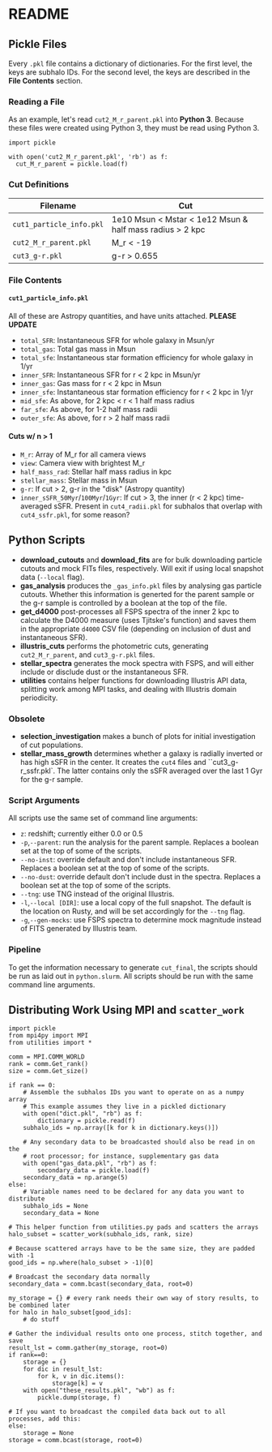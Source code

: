 # README

## Pickle Files

Every `.pkl` file contains a dictionary of dictionaries. For the first level, the keys are subhalo IDs. For the second level, the keys are described in the **File Contents** section.

### Reading a File

As an example, let's read `cut2_M_r_parent.pkl` into **Python 3**. Because these files were created using Python 3, they must be read using Python 3.

```python3
import pickle

with open('cut2_M_r_parent.pkl', 'rb') as f:
  cut_M_r_parent = pickle.load(f)
```

### Cut Definitions

Filename | Cut
------------|----
`cut1_particle_info.pkl`    | 1e10 Msun &lt; Mstar &lt; 1e12 Msun & half mass radius &gt; 2 kpc
`cut2_M_r_parent.pkl`       | M_r < -19
`cut3_g-r.pkl`              | g-r > 0.655


### File Contents
#### `cut1_particle_info.pkl`
All of these are Astropy quantities, and have units attached. **PLEASE UPDATE**

- `total_SFR`: Instantaneous SFR for whole galaxy in Msun/yr
- `total_gas`: Total gas mass in Msun
- `total_sfe`: Instantaneous star formation efficiency for whole galaxy in 1/yr
- `inner_SFR`: Instantaneous SFR for r < 2 kpc in Msun/yr
- `inner_gas`: Gas mass for r < 2 kpc in Msun
- `inner_sfe`: Instantaneous star formation efficiency for r < 2 kpc in 1/yr
- `mid_sfe`: As above, for 2 kpc < r < 1 half mass radius
- `far_sfe`: As above, for 1-2 half mass radii
- `outer_sfe`: As above, for r > 2 half mass radii

#### Cuts w/ n > 1
- `M_r`:  Array of M_r for all camera views
- `view`: Camera view with brightest M_r
- `half_mass_rad`: Stellar half mass radius in kpc
- `stellar_mass`: Stellar mass in Msun
- `g-r`: If cut > 2, g-r in the "disk" (Astropy quantity)
- `inner_sSFR_50Myr`/`100Myr`/`1Gyr`: If cut > 3, the inner (r < 2 kpc) time-averaged sSFR. Present in `cut4_radii.pkl` for subhalos that overlap with `cut4_ssfr.pkl`, for some reason?


## Python Scripts
- **download_cutouts** and **download_fits** are for bulk downloading particle cutouts and mock FITs files, respectively. Will exit if using local snapshot data (`--local` flag).
- **gas_analysis** produces the `_gas_info.pkl` files by analysing gas particle cutouts. Whether this information is generted for the parent sample or the g-r sample is controlled by a boolean at the top of the file.
- **get_d4000** post-processes all FSPS spectra of the inner 2 kpc to calculate the D4000 measure (uses Tjitske's function) and saves them in the appropriate `d4000` CSV file (depending on inclusion of dust and instantaneous SFR).
- **illustris_cuts** performs the photometric cuts, generating `cut2_M_r_parent`, and `cut3_g-r.pkl` files.
- **stellar_spectra** generates the mock spectra with FSPS, and will either include or disclude dust or the instantaneous SFR.
- **utilities** contains helper functions for downloading Illustris API data, splitting work among MPI tasks, and dealing with Illustris domain periodicity.

### Obsolete
- **selection_investigation** makes a bunch of plots for initial investigation of cut populations.
- **stellar_mass_growth** determines whether a galaxy is radially inverted or has high sSFR in the center. It creates the `cut4` files and ``cut3_g-r_ssfr.pkl`. The latter contains only the sSFR averaged over the last 1 Gyr for the g-r sample.

### Script Arguments
All scripts use the same set of command line arguments:

+ `z`: redshift; currently either 0.0 or 0.5
+ `-p`,`--parent`: run the analysis for the parent sample. Replaces a boolean set at the top of some of the scripts.
+ `--no-inst`: override default and don't include instantaneous SFR. Replaces a boolean set at the top of some of the scripts.
+ `--no-dust`: override default don't include dust in the spectra. Replaces a boolean set at the top of some of the scripts.
+ `--tng`: use TNG instead of the original Illustris.
+ `-l`,`--local [DIR]`: use a local copy of the full snapshot. The default is the location on Rusty, and will be set accordingly for the `--tng` flag.
+ `-g`,`--gen-mocks`: use FSPS spectra to determine mock magnitude instead of FITS generated by Illustris team.

### Pipeline

To get the information necessary to generate `cut_final`, the scripts should be run as laid out in `python.slurm`. All scripts should be run with the same command line arguments.

## Distributing Work Using MPI and `scatter_work`
```python3
import pickle
from mpi4py import MPI
from utilities import *

comm = MPI.COMM_WORLD
rank = comm.Get_rank()
size = comm.Get_size()

if rank == 0:
    # Assemble the subhalos IDs you want to operate on as a numpy array
    # This example assumes they live in a pickled dictionary
    with open("dict.pkl", "rb") as f:
        dictionary = pickle.read(f)
    subhalo_ids = np.array([k for k in dictionary.keys()])
    
    # Any secondary data to be broadcasted should also be read in on the
    # root processor; for instance, supplementary gas data
    with open("gas_data.pkl", "rb") as f:
        secondary_data = pickle.load(f)
    secondary_data = np.arange(5)
else:
    # Variable names need to be declared for any data you want to distribute
    subhalo_ids = None
    secondary_data = None

# This helper function from utilities.py pads and scatters the arrays
halo_subset = scatter_work(subhalo_ids, rank, size)

# Because scattered arrays have to be the same size, they are padded with -1
good_ids = np.where(halo_subset > -1)[0]

# Broadcast the secondary data normally
secondary_data = comm.bcast(secondary_data, root=0)

my_storage = {} # every rank needs their own way of story results, to be combined later
for halo in halo_subset[good_ids]:
    # do stuff

# Gather the individual results onto one process, stitch together, and save
result_lst = comm.gather(my_storage, root=0)
if rank==0:
    storage = {}
    for dic in result_lst:
        for k, v in dic.items():
            storage[k] = v
    with open("these_results.pkl", "wb") as f:
        pickle.dump(storage, f)
        
# If you want to broadcast the compiled data back out to all processes, add this:
else:
    storage = None
storage = comm.bcast(storage, root=0)

```
